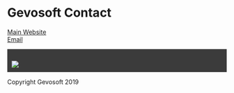 # Gevosoft Contact
<a href="https://gevosoft.ml">Main Website</a>
<br>
<a href="mailto:contact@gevosoftdev.ml">Email</a>
<br>
<div style="background-color: #3b3b3b; padding: 10px;">
  <br>
<img src="https://gevosoft.ml/img/logo.png">
  <br>
  </div>

Copyright Gevosoft 2019
